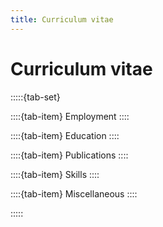 ```yaml
---
title: Curriculum vitae
---
```

# Curriculum vitae

:::::{tab-set}

::::{tab-item} Employment
::::

::::{tab-item} Education
::::

::::{tab-item} Publications
::::

::::{tab-item} Skills
::::

::::{tab-item} Miscellaneous
::::

:::::